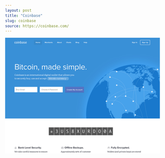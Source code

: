 ```yaml
---
layout: post
title: "Coinbase"
slug: coinbase
source: https://coinbase.com/
---
```


<img src="/screenshots/coinbase.jpg">

